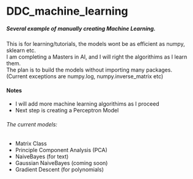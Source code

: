 # DDC_machine_learning
##### Several example of manually creating Machine Learning.

This is for learning/tutorials, the models wont be as efficient as numpy, sklearn etc.  
I am completing a Masters in AI, and I will right the algorithims as I learn them.  
The plan is to build the models without importing many packages.  
(Current exceptions are numpy.log, numpy.inverse_matrix etc)
  
  
#### Notes  
* I will add more machine learning algorithims as I proceed
* Next step is creating a Perceptron Model

###### The current models:
* Matrix Class
* Principle Component Analysis (PCA)
* NaiveBayes (for text)
* Gaussian NaiveBayes (coming soon)
* Gradient Descent (for polynomials)